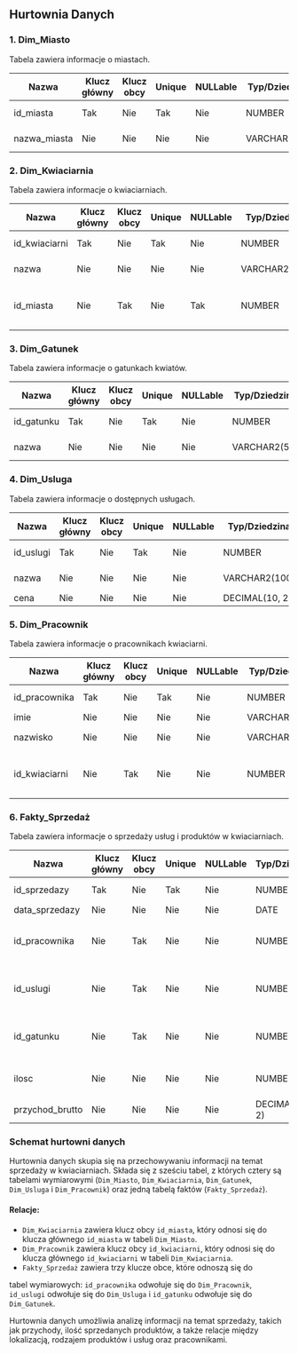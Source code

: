## Hurtownia Danych

### 1. Dim_Miasto

Tabela zawiera informacje o miastach.

| **Nazwa**    | **Klucz główny** | **Klucz obcy** | **Unique** | **NULLable** | **Typ/Dziedzina** | **Opis**             |
| ------------ | ---------------- | -------------- | ---------- | ------------ | ----------------- | -------------------- |
| id_miasta    | Tak              | Nie            | Tak        | Nie          | NUMBER            | Identyfikator miasta |
| nazwa_miasta | Nie              | Nie            | Nie        | Nie          | VARCHAR2(50)      | Nazwa miasta         |

### 2. Dim_Kwiaciarnia

Tabela zawiera informacje o kwiaciarniach.

| **Nazwa**     | **Klucz główny** | **Klucz obcy** | **Unique** | **NULLable** | **Typ/Dziedzina** | **Opis**                                       |
| ------------- | ---------------- | -------------- | ---------- | ------------ | ----------------- | ---------------------------------------------- |
| id_kwiaciarni | Tak              | Nie            | Tak        | Nie          | NUMBER            | Identyfikator kwiaciarni                       |
| nazwa         | Nie              | Nie            | Nie        | Nie          | VARCHAR2(100)     | Nazwa kwiaciarni                               |
| id_miasta     | Nie              | Tak            | Nie        | Tak          | NUMBER            | Klucz obcy odwołujący się do tabeli Dim_Miasto |

### 3. Dim_Gatunek

Tabela zawiera informacje o gatunkach kwiatów.

| **Nazwa**  | **Klucz główny** | **Klucz obcy** | **Unique** | **NULLable** | **Typ/Dziedzina** | **Opis**              |
| ---------- | ---------------- | -------------- | ---------- | ------------ | ----------------- | --------------------- |
| id_gatunku | Tak              | Nie            | Tak        | Nie          | NUMBER            | Identyfikator gatunku |
| nazwa      | Nie              | Nie            | Nie        | Nie          | VARCHAR2(50)      | Nazwa gatunku         |

### 4. Dim_Usluga

Tabela zawiera informacje o dostępnych usługach.

| **Nazwa** | **Klucz główny** | **Klucz obcy** | **Unique** | **NULLable** | **Typ/Dziedzina** | **Opis**             |
| --------- | ---------------- | -------------- | ---------- | ------------ | ----------------- | -------------------- |
| id_uslugi | Tak              | Nie            | Tak        | Nie          | NUMBER            | Identyfikator usługi |
| nazwa     | Nie              | Nie            | Nie        | Nie          | VARCHAR2(100)     | Nazwa usługi         |
| cena      | Nie              | Nie            | Nie        | Nie          | DECIMAL(10, 2)    | Cena usługi          |

### 5. Dim_Pracownik

Tabela zawiera informacje o pracownikach kwiaciarni.

| **Nazwa**     | **Klucz główny** | **Klucz obcy** | **Unique** | **NULLable** | **Typ/Dziedzina** | **Opis**                                            |
| ------------- | ---------------- | -------------- | ---------- | ------------ | ----------------- | --------------------------------------------------- |
| id_pracownika | Tak              | Nie            | Tak        | Nie          | NUMBER            | Identyfikator pracownika                            |
| imie          | Nie              | Nie            | Nie        | Nie          | VARCHAR2(50)      | Imię pracownika                                     |
| nazwisko      | Nie              | Nie            | Nie        | Nie          | VARCHAR2(50)      | Nazwisko pracownika                                 |
| id_kwiaciarni | Nie              | Tak            | Nie        | Nie          | NUMBER            | Klucz obcy odwołujący się do tabeli Dim_Kwiaciarnia |

### 6. Fakty_Sprzedaż

Tabela zawiera informacje o sprzedaży usług i produktów w kwiaciarniach.

| **Nazwa**       | **Klucz główny** | **Klucz obcy** | **Unique** | **NULLable** | **Typ/Dziedzina** | **Opis**                                          |
| --------------- | ---------------- | -------------- | ---------- | ------------ | ----------------- | ------------------------------------------------- |
| id_sprzedazy    | Tak              | Nie            | Tak        | Nie          | NUMBER            | Identyfikator sprzedaży                           |
| data_sprzedazy  | Nie              | Nie            | Nie        | Nie          | DATE              | Data sprzedaży                                    |
| id_pracownika   | Nie              | Tak            | Nie        | Nie          | NUMBER            | Klucz obcy odwołujący się do tabeli Dim_Pracownik |
| id_uslugi       | Nie              | Tak            | Nie        | Nie          | NUMBER            | Klucz obcy odwołujący się do tabeli Dim_Usluga    |
| id_gatunku      | Nie              | Tak            | Nie        | Nie          | NUMBER            | Klucz obcy odwołujący się do tabeli Dim_Gatunek   |
| ilosc           | Nie              | Nie            | Nie        | Nie          | NUMBER            | Ilość sprzedanych produktów/usług                 |
| przychod_brutto | Nie              | Nie            | Nie        | Nie          | DECIMAL(10, 2)    | Przychód brutto ze sprzedaży                      |

### Schemat hurtowni danych

Hurtownia danych skupia się na przechowywaniu informacji na temat sprzedaży w kwiaciarniach. Składa się z sześciu tabel, z których cztery są tabelami wymiarowymi (`Dim_Miasto`, `Dim_Kwiaciarnia`, `Dim_Gatunek`, `Dim_Usluga` i `Dim_Pracownik`) oraz jedną tabelą faktów (`Fakty_Sprzedaż`).

#### Relacje:

- `Dim_Kwiaciarnia` zawiera klucz obcy `id_miasta`, który odnosi się do klucza głównego `id_miasta` w tabeli `Dim_Miasto`.
- `Dim_Pracownik` zawiera klucz obcy `id_kwiaciarni`, który odnosi się do klucza głównego `id_kwiaciarni` w tabeli `Dim_Kwiaciarnia`.
- `Fakty_Sprzedaż` zawiera trzy klucze obce, które odnoszą się do

 tabel wymiarowych: `id_pracownika` odwołuje się do `Dim_Pracownik`, `id_uslugi` odwołuje się do `Dim_Usluga` i `id_gatunku` odwołuje się do `Dim_Gatunek`.

Hurtownia danych umożliwia analizę informacji na temat sprzedaży, takich jak przychody, ilość sprzedanych produktów, a także relacje między lokalizacją, rodzajem produktów i usług oraz pracownikami.
